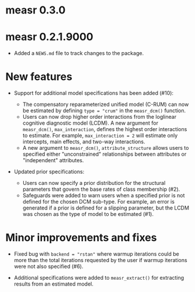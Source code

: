 # measr 0.3.0

# measr 0.2.1.9000

* Added a `NEWS.md` file to track changes to the package.

# New features

* Support for additional model specifications has been added (#10):
  * The compensatory reparameterized unified model (C-RUM) can now be estimated by defining `type = "crum"` in the `measr_dcm()` function.
  * Users can now drop higher order interactions from the loglinear cognitive diagnostic model (LCDM). A new argument for `measr_dcm()`, `max_interaction`, defines the highest order interactions to estimate. For example, `max_interaction = 2` will estimate only intercepts, main effects, and two-way interactions.
  * A new argument to `measr_dcm()`, `attribute_structure` allows users to specified either "unconstrained" relationships between attributes or "independent" attributes.

* Updated prior specifications:
  * Users can now specify a prior distribution for the structural parameters that govern the base rates of class membership (#2).
  * Safeguards were added to warn users when a specified prior is not defined for the chosen DCM sub-type. For example, an error is generated if a prior is defined for a slipping parameter, but the LCDM was chosen as the type of model to be estimated (#1).

# Minor improvements and fixes

* Fixed bug with `backend = "rstan"` where warmup iterations could be more than the total iterations requested by the user if warmup iterations were not also specified (#6).

* Additional specifications were added to `measr_extract()` for extracting results from an estimated model.
